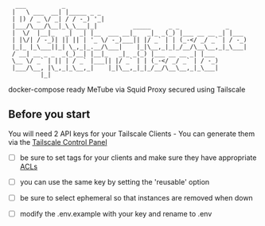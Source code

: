 ```
  ___          _                                                   
 |   \ ___  __| |_____ _ _                                         
 | |) / _ \/ _| / / -_) '_|                                        
 |___/\___/\__|_\_\___|_|          _____     _ _             _     
 |  \/  |__|_   _|  _| |__  ___ __|_   _|_ _(_) |___ __ __ _| |___ 
 | |\/| / -_)| || || | '_ \/ -_)___|| |/ _` | | (_-</ _/ _` | / -_)
 |_|_ |_\___||_| \_,_|_.__/\___|    |_|\__,_|_|_/__/\__\__,_|_\___|
 / __| __ _ _  _(_)__| |__|_   _|_ _(_) |___ __ __ _| |___         
 \__ \/ _` | || | / _` |___|| |/ _` | | (_-</ _/ _` | / -_)        
 |___/\__, |\_,_|_\__,_|    |_|\__,_|_|_/__/\__\__,_|_\___|        
         |_|                                                       

```

docker-compose ready MeTube via Squid Proxy secured using Tailscale

## Before you start

You will need 2 API keys for your Tailscale Clients - You can generate them via the 
[Tailscale Control Panel](https://login.tailscale.com/admin/settings/keys)

- [ ] be sure to set tags for your clients and make sure they have appropriate [ACLs](https://login.tailscale.com/admin/acls/file)
- [ ] you can use the same key by setting the 'reusable' option 
- [ ] be sure to select ephemeral so that instances are removed when down
- [ ] modify the .env.example with your key and rename to .env

